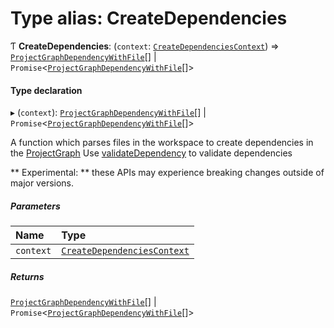 # Type alias: CreateDependencies

Ƭ **CreateDependencies**: (`context`: [`CreateDependenciesContext`](../../devkit/documents/CreateDependenciesContext)) => [`ProjectGraphDependencyWithFile`](../../devkit/documents/ProjectGraphDependencyWithFile)[] \| `Promise`<[`ProjectGraphDependencyWithFile`](../../devkit/documents/ProjectGraphDependencyWithFile)[]\>

#### Type declaration

▸ (`context`): [`ProjectGraphDependencyWithFile`](../../devkit/documents/ProjectGraphDependencyWithFile)[] \| `Promise`<[`ProjectGraphDependencyWithFile`](../../devkit/documents/ProjectGraphDependencyWithFile)[]\>

A function which parses files in the workspace to create dependencies in the [ProjectGraph](../../devkit/documents/ProjectGraph)
Use [validateDependency](../../devkit/documents/validateDependency) to validate dependencies

** Experimental: ** these APIs may experience breaking changes outside of major versions.

##### Parameters

| Name      | Type                                                                            |
| :-------- | :------------------------------------------------------------------------------ |
| `context` | [`CreateDependenciesContext`](../../devkit/documents/CreateDependenciesContext) |

##### Returns

[`ProjectGraphDependencyWithFile`](../../devkit/documents/ProjectGraphDependencyWithFile)[] \| `Promise`<[`ProjectGraphDependencyWithFile`](../../devkit/documents/ProjectGraphDependencyWithFile)[]\>
